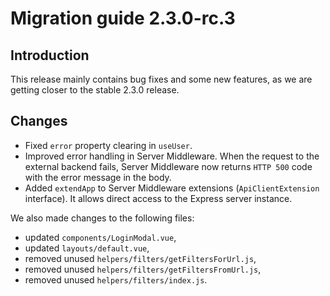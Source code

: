 # Migration guide 2.3.0-rc.3

## Introduction

This release mainly contains bug fixes and some new features, as we are getting closer to the stable 2.3.0 release.

## Changes

- Fixed `error` property clearing in `useUser`.
- Improved error handling in Server Middleware. When the request to the external backend fails, Server Middleware now returns `HTTP 500` code with the error message in the body.
- Added `extendApp` to Server Middleware extensions (`ApiClientExtension` interface). It allows direct access to the Express server instance.
  
We also made changes to the following files:
- updated `components/LoginModal.vue`,
- updated `layouts/default.vue`,
- removed unused `helpers/filters/getFiltersForUrl.js`,
- removed unused `helpers/filters/getFiltersFromUrl.js`,
- removed unused `helpers/filters/index.js`.
